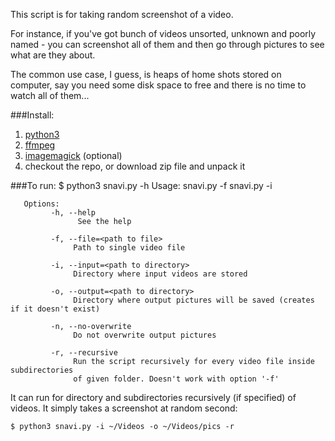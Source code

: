 This script is for taking random screenshot of a video.

For instance, if you've got bunch of videos unsorted, unknown and poorly named -
you can screenshot all of them and then go through pictures to see what are they about.

The common use case, I guess, is heaps of home shots stored on computer,
say you need some disk space to free and there is no time to watch all of them...

###Install:
1. [python3](https://www.python.org)
2. [ffmpeg](https://ffmpeg.org/)
3. [imagemagick](https://www.imagemagick.org/) (optional) 
4. checkout the repo, or download zip file and unpack it

###To run:
    $ python3 snavi.py -h
       Usage:  snavi.py -f <file>
               snavi.py -i <inputfolder>

       Options:
             -h, --help
                   See the help

             -f, --file=<path to file>
                  Path to single video file

             -i, --input=<path to directory>
                  Directory where input videos are stored

             -o, --output=<path to directory>
                  Directory where output pictures will be saved (creates if it doesn't exist)

             -n, --no-overwrite
                  Do not overwrite output pictures

             -r, --recursive
                  Run the script recursively for every video file inside subdirectories
                  of given folder. Doesn't work with option '-f'

It can run for directory and subdirectories recursively (if specified) of videos.
It simply takes a screenshot at random second:

    $ python3 snavi.py -i ~/Videos -o ~/Videos/pics -r
